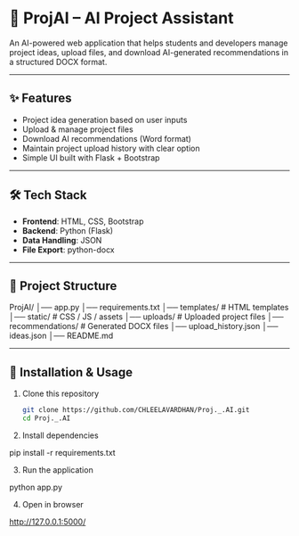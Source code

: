 # 🌟 ProjAI – AI Project Assistant

An AI-powered web application that helps students and developers manage project ideas, upload files, and download AI-generated recommendations in a structured DOCX format.

---

## ✨ Features
-  Project idea generation based on user inputs  
-  Upload & manage project files  
-  Download AI recommendations (Word format)  
-  Maintain project upload history with clear option  
-  Simple UI built with Flask + Bootstrap  

---

## 🛠️ Tech Stack
- **Frontend**: HTML, CSS, Bootstrap  
- **Backend**: Python (Flask)  
- **Data Handling**: JSON  
- **File Export**: python-docx  

---

## 📂 Project Structure
ProjAI/
│── app.py
│── requirements.txt
│── templates/ # HTML templates
│── static/ # CSS / JS / assets
│── uploads/ # Uploaded project files
│── recommendations/ # Generated DOCX files
│── upload_history.json
│── ideas.json
│── README.md


---

## 🚀 Installation & Usage
1. Clone this repository  
   ```bash
   git clone https://github.com/CHLEELAVARDHAN/Proj._.AI.git
   cd Proj._.AI


2. Install dependencies

pip install -r requirements.txt


3. Run the application

python app.py


4. Open in browser

http://127.0.0.1:5000/
